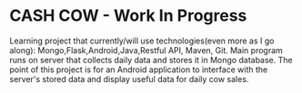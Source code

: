 
# CASH COW - Work In Progress

Learning project that currently/will use technologies(even more as I go along):  Mongo,Flask,Android,Java,Restful API, Maven, Git.
Main program runs on server that collects daily data and stores it in Mongo database.  The point of this project
is for an Android application to interface with the server's stored data and display useful data for
daily cow sales.